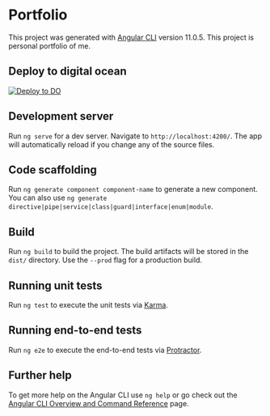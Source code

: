 # Portfolio

This project was generated with [Angular CLI](https://github.com/angular/angular-cli) version 11.0.5.
This project is personal portfolio of me.

## Deploy to digital ocean

[![Deploy to DO](https://www.deploytodo.com/do-btn-blue.svg)](https://cloud.digitalocean.com/apps/new?repo=https://github.com/kushakjafry/portfolio/tree/main)

## Development server

Run `ng serve` for a dev server. Navigate to `http://localhost:4200/`. The app will automatically reload if you change any of the source files.

## Code scaffolding

Run `ng generate component component-name` to generate a new component. You can also use `ng generate directive|pipe|service|class|guard|interface|enum|module`.

## Build

Run `ng build` to build the project. The build artifacts will be stored in the `dist/` directory. Use the `--prod` flag for a production build.

## Running unit tests

Run `ng test` to execute the unit tests via [Karma](https://karma-runner.github.io).

## Running end-to-end tests

Run `ng e2e` to execute the end-to-end tests via [Protractor](http://www.protractortest.org/).

## Further help

To get more help on the Angular CLI use `ng help` or go check out the [Angular CLI Overview and Command Reference](https://angular.io/cli) page.
